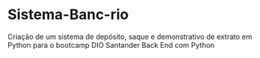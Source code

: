 # Sistema-Banc-rio
Criação de um sistema de depósito, saque e demonstrativo de extrato em Python para o bootcamp DIO Santander Back End com Python
